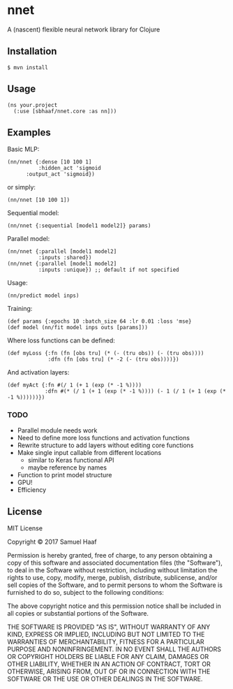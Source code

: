 # nnet

A (nascent) flexible neural network library for Clojure


## Installation

    $ mvn install


## Usage

    (ns your.project
      (:use [sbhaaf/nnet.core :as nn]))


## Examples

Basic MLP:

    (nn/nnet {:dense [10 100 1]
              :hidden_act 'sigmoid  
	      :output_act 'sigmoid})
	      
or simply:

    (nn/nnet [10 100 1]) 
    

Sequential model:

    (nn/nnet {:sequential [model1 model2]} params)


Parallel model:

    (nn/nnet {:parallel [model1 model2]
              :inputs :shared})
    (nn/nnet {:parallel [model1 model2]
              :inputs :unique}) ;; default if not specified


Usage:

    (nn/predict model inps)


Training:

    (def params {:epochs 10 :batch_size 64 :lr 0.01 :loss 'mse}
    (def model (nn/fit model inps outs [params]))
    

Where loss functions can be defined:

    (def myLoss {:fn (fn [obs tru] (* (- (tru obs)) (- (tru obs))))
                 :dfn (fn [obs tru] (* -2 (- (tru obs))))})


And activation layers:

    (def myAct {:fn #(/ 1 (+ 1 (exp (* -1 %))))
                :dfn #(* (/ 1 (+ 1 (exp (* -1 %)))) (- 1 (/ 1 (+ 1 (exp (* -1 %))))))})


### TODO

* Parallel module needs work
* Need to define more loss functions and activation functions
* Rewrite structure to add layers without editing core functions
* Make single input callable from different locations
  * similar to Keras functional API
  * maybe reference by names
* Function to print model structure
* GPU!
* Efficiency

## License

MIT License

Copyright © 2017 Samuel Haaf

Permission is hereby granted, free of charge, to any person obtaining a copy
of this software and associated documentation files (the "Software"), to deal
in the Software without restriction, including without limitation the rights
to use, copy, modify, merge, publish, distribute, sublicense, and/or sell
copies of the Software, and to permit persons to whom the Software is
furnished to do so, subject to the following conditions:

The above copyright notice and this permission notice shall be included in all
copies or substantial portions of the Software.

THE SOFTWARE IS PROVIDED "AS IS", WITHOUT WARRANTY OF ANY KIND, EXPRESS OR
IMPLIED, INCLUDING BUT NOT LIMITED TO THE WARRANTIES OF MERCHANTABILITY,
FITNESS FOR A PARTICULAR PURPOSE AND NONINFRINGEMENT. IN NO EVENT SHALL THE
AUTHORS OR COPYRIGHT HOLDERS BE LIABLE FOR ANY CLAIM, DAMAGES OR OTHER
LIABILITY, WHETHER IN AN ACTION OF CONTRACT, TORT OR OTHERWISE, ARISING FROM,
OUT OF OR IN CONNECTION WITH THE SOFTWARE OR THE USE OR OTHER DEALINGS IN THE
SOFTWARE.
